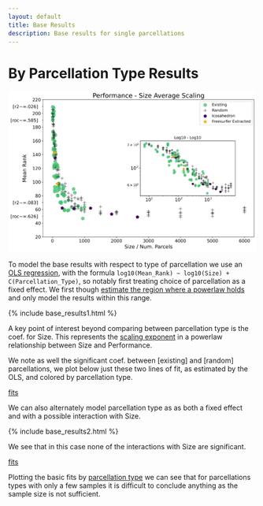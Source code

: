 ```yaml
---
layout: default
title: Base Results
description: Base results for single parcellations
---
```


# By Parcellation Type Results

[![Base Results](https://raw.githubusercontent.com/sahahn/parc_scaling/master/analyze/Figures/Figure2.png)](./interactive1.html)

To model the base results with respect to type of parcellation we use an [OLS regression](./intro_to_results#modelling-results), with
the formula `log10(Mean_Rank) ~ log10(Size) + C(Parcellation_Type)`, so notably first treating choice of parcellation as a fixed effect.
We first though [estimate the region where a powerlaw holds](./estimate_powerlaw.html) and only model the results within this range.

{% include base_results1.html %}

A key point of interest beyond comparing between parcellation type is the coef. for Size.
This represents the [scaling exponent](./powerlaw_scaling_exp.html) in a
powerlaw relationship between Size and Performance.

We note as well the significant coef. between [existing] and [random] parcellations, we plot
below just these two lines of fit, as estimated by the OLS, and colored by parcellation type.

[fits](https://raw.githubusercontent.com/sahahn/parc_scaling/master/analyze/Figures/base_results_fit1.png)

We can also alternately model parcellation type as as both a fixed effect and with a possible interaction with Size. 

{% include base_results2.html %}

We see that in this case none of the interactions with Size are significant.

[fits](https://raw.githubusercontent.com/sahahn/parc_scaling/master/analyze/Figures/base_results_fit1.png)

Plotting the basic fits by [parcellation type](./parcellations.html) we can see that for parcellations types with only a few samples
it is difficult to conclude anything as the sample size is not sufficient.